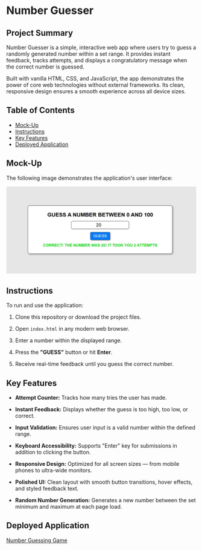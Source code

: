 # Number Guesser

## Project Summary

Number Guesser is a simple, interactive web app where users try to guess a randomly generated number within a set range. It provides instant feedback, tracks attempts, and displays a congratulatory message when the correct number is guessed.

Built with vanilla HTML, CSS, and JavaScript, the app demonstrates the power of core web technologies without external frameworks. Its clean, responsive design ensures a smooth experience across all device sizes.

## Table of Contents

- [Mock-Up](#mock-up)
- [Instructions](#instructions)
- [Key Features](#key-features)
- [Deployed Application](#deployed-application)

## Mock-Up

The following image demonstrates the application's user interface:

![Number Guessing Game ](./assets/images/sc.jpg)


## Instructions

To run and use the application:

1. Clone this repository or download the project files.

2. Open `index.html` in any modern web browser.

3. Enter a number within the displayed range.

4. Press the **"GUESS"** button or hit **Enter**.

5. Receive real-time feedback until you guess the correct number.

## Key Features

- **Attempt Counter:** Tracks how many tries the user has made.

- **Instant Feedback:** Displays whether the guess is too high, too low, or correct.

- **Input Validation:** Ensures user input is a valid number within the defined range.

- **Keyboard Accessibility:** Supports "Enter" key for submissions in addition to clicking the button.

- **Responsive Design:** Optimized for all screen sizes — from mobile phones to ultra-wide monitors.

- **Polished UI:** Clean layout with smooth button transitions, hover effects, and styled feedback text.

- **Random Number Generation:** Generates a new number between the set minimum and maximum at each page load.

## Deployed Application

[Number Guessing Game](https://gilmerperez.github.io/number-guesser/)